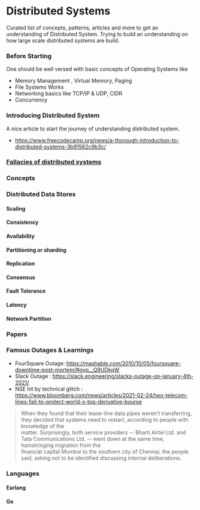 # Distributed Systems

Curated list of concepts, patterns, articles and more to get an understanding of Distributed System.
Trying to build an understanding on how large scale distributed systems are build.

### Before Starting

One should be well versed with basic concepts of Operating Systems like

* Memory Management , Virtual Memory, Paging
* File Systems Works
* Networking basics like TCP/IP & UDP, CIDR 
* Concurrency

### Introducing Distributed System

A nice article to start the journey of understanding distributed system.
* https://www.freecodecamp.org/news/a-thorough-introduction-to-distributed-systems-3b91562c9b3c/


### [Fallacies of distributed systems](https://github.com/santojos/Distributed-Systems/tree/main/Fallacies%20of%20distributed%20systems)


### Concepts

### Distributed Data Stores


#### Scaling
#### Consistency
#### Availability
#### Partitioning or sharding
#### Replication
#### Consensus
#### Fault Tolerance
#### Latency
#### Network Partition


### Papers



### Famous Outages & Learnings

* FourSquare Outage: https://mashable.com/2010/10/05/foursquare-downtime-post-mortem/#qyp__Q9UDkqW
* Slack Outage : https://slack.engineering/slacks-outage-on-january-4th-2021/
* NSE hit by technical glitch : https://www.bloomberg.com/news/articles/2021-02-24/two-telecom-lines-fail-to-protect-world-s-top-derivative-bourse

> When they found that their lease-line data pipes weren’t transferring, they decided that systems need to restart, according to people with knowledge of the  
> matter. Surprisingly, both service providers -- Bharti Airtel Ltd. and Tata Communications Ltd. -- went down at the same time, hamstringing migration from the  
> financial capital Mumbai to the southern city of Chennai, the people said, asking not to be identified discussing internal deliberations.


### Languages 

#### Earlang 
#### Go 
